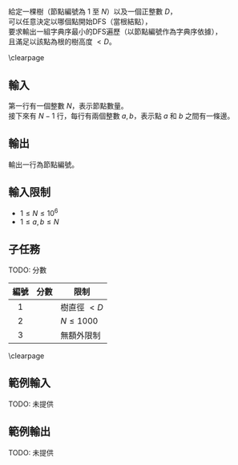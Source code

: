 #

給定一棵樹（節點編號為 $1$ 至 $N$）以及一個正整數 $D$，  
可以任意決定以哪個點開始DFS（當根結點），  
要求輸出一組字典序最小的DFS遍歷（以節點編號作為字典序依據），  
且滿足以該點為根的樹高度 $< D$。  

\clearpage

## 輸入
第一行有一個整數 $N$，表示節點數量。  
接下來有 $N - 1$ 行，每行有兩個整數 $a, b$，表示點 $a$ 和 $b$ 之間有一條邊。  

## 輸出
輸出一行為節點編號。  

## 輸入限制
 - $1 \leq N \leq 10^{6}$
 - $1 \leq a, b \leq N$

## 子任務
TODO: 分數

| 編號 | 分數 |    限制    |
| :---: | ---: | ---------- |
|  1  |  | 樹直徑 $< D$ |
|  2  |  | $N \leq 1000$ |
|  3  |  | 無額外限制 |

\clearpage

## 範例輸入
TODO: 未提供

## 範例輸出
TODO: 未提供
